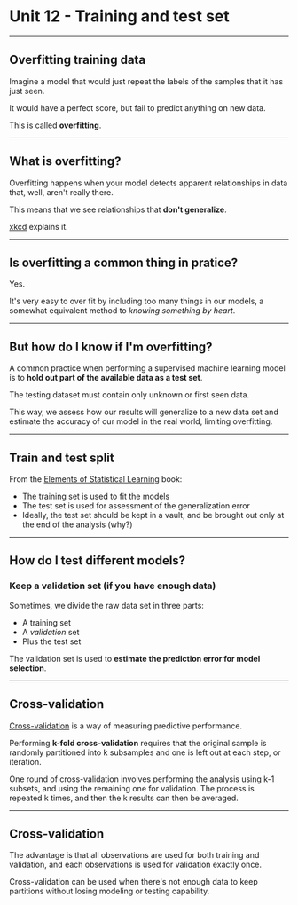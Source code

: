 # Unit 12 - Training and test set

---

## Overfitting training data

Imagine a model that would just repeat the labels of the samples that it has just seen.

It would have a perfect score, but fail to predict anything on new data.

This is called **overfitting**.

---

## What is overfitting?

Overfitting happens when your model detects apparent relationships in data that, well, aren't really there.

This means that we see relationships that **don't generalize**.

[xkcd](https://xkcd.com/1122/) explains it.

---

## Is overfitting a common thing in pratice?

Yes.

It's very easy to over fit by including too many things in our models, a somewhat equivalent method to *knowing something by heart*.

---

## But how do I know if I'm overfitting?

A common practice when performing a supervised machine learning model is to **hold out part of the available data as a test set**.

The testing dataset must contain only unknown or first seen data.

This way, we assess how our results will generalize to a new data set and estimate the accuracy of our model in the real world, limiting overfitting.

---

## Train and test split

From the [Elements of Statistical Learning](http://www.springer.com/gp/book/9780387848570) book:

* The training set is used to fit the models
* The test set is used for assessment of the generalization error
* Ideally, the test set should be kept in a vault, and be brought out only at the end of the analysis (why?)

---

## How do I test different models?

### Keep a validation set (if you have enough data)

Sometimes, we divide the raw data set in three parts:
* A training set
* A *validation* set
* Plus the test set

The validation set is used to **estimate the prediction error for model selection**.

---

## Cross-validation

[Cross-validation](https://en.wikipedia.org/wiki/Cross-validation_(statistics)) is a way of measuring predictive performance.

Performing **k-fold cross-validation** requires that the original sample is randomly partitioned into k subsamples and one is left out at each step, or iteration.

One round of cross-validation involves performing the analysis using k-1 subsets, and using the remaining one for validation. The process is repeated k times, and then the k results can then be averaged.

---

## Cross-validation

The advantage is that all observations are used for both training and validation, and each observations is used for validation exactly once.

Cross-validation can be used when there's not enough data to keep partitions without losing modeling or testing capability.
